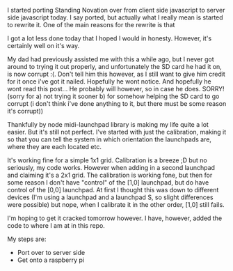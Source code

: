 I started porting Standing Novation over from client side javascript to server side javascript today. I say ported, but actually what I really mean is started to rewrite it. One of the main reasons for the rewrite is that

I got a lot less done today that I hoped I would in honesty. However, it's certainly well on it's way.

My dad had previously assisted me with this a while ago, but I never got around to trying it out properly, and unfortunately the SD card he had it on, is now corrupt :(. Don't tell him this however, as I still want to give him credit for it once i've got it nailed. Hopefully he wont notice. And hopefully he wont read this post... He probably will however, so in case he does. SORRY! (sorry for a) not trying it sooner b) for somehow helping the SD card to go corrupt (i don't think i've done anything to it, but there must be some reason it's corrupt))

Thankfully by node midi-launchpad library is making my life quite a lot easier. But it's still not perfect. I've started with just the calibration, making it so that you can tell the system in which orientation the launchpads are, where they are each located etc.

It's working fine for a simple 1x1 grid. Calibration is a breeze ;D but no seriously, my code works. However when adding in a second launchpad and claiming it's a 2x1 grid. The calibration is working fone, but then for some reason I don't have "control" of the [1,0] launchpad, but do have control of the [0,0] launchpad. At first I thought this was down to different devices (I'm using a launchpad and a launchpad S, so slight differences were possible) but nope, when I calibrate it in the other order, [1,0] still fails.

I'm hoping to get it cracked tomorrow however. I have, however, added the code to where I am at in this repo.

My steps are:
- Port over to server side
- Get onto a raspberry pi